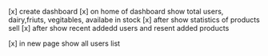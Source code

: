 [x] create dashboard
[x] on home of dashboard show total users, dairy,friuts, vegitables, availabe in stock
[x] after show statistics of products sell
[x] after show recent addedd users and resent added products

[x] in new page show all users list
